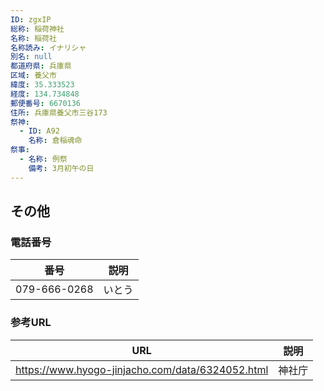 ```yaml
---
ID: zgxIP
総称: 稲荷神社
名称: 稲荷社
名称読み: イナリシャ
別名: null
都道府県: 兵庫県
区域: 養父市
緯度: 35.333523
経度: 134.734848
郵便番号: 6670136
住所: 兵庫県養父市三谷173
祭神:
  - ID: A92
    名称: 倉稲魂命
祭事:
  - 名称: 例祭
    備考: 3月初午の日
---
```


## その他

### 電話番号

| 番号         | 説明   |
| ------------ | ------ |
| 079-666-0268 | いとう |

### 参考URL

| URL                                              | 説明   |
| ------------------------------------------------ | ------ |
| https://www.hyogo-jinjacho.com/data/6324052.html | 神社庁 |
